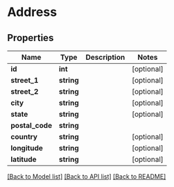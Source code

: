 # Address

## Properties
Name | Type | Description | Notes
------------ | ------------- | ------------- | -------------
**id** | **int** |  | [optional] 
**street_1** | **string** |  | [optional] 
**street_2** | **string** |  | [optional] 
**city** | **string** |  | [optional] 
**state** | **string** |  | [optional] 
**postal_code** | **string** |  | 
**country** | **string** |  | [optional] 
**longitude** | **string** |  | [optional] 
**latitude** | **string** |  | [optional] 

[[Back to Model list]](../README.md#documentation-for-models) [[Back to API list]](../README.md#documentation-for-api-endpoints) [[Back to README]](../README.md)


